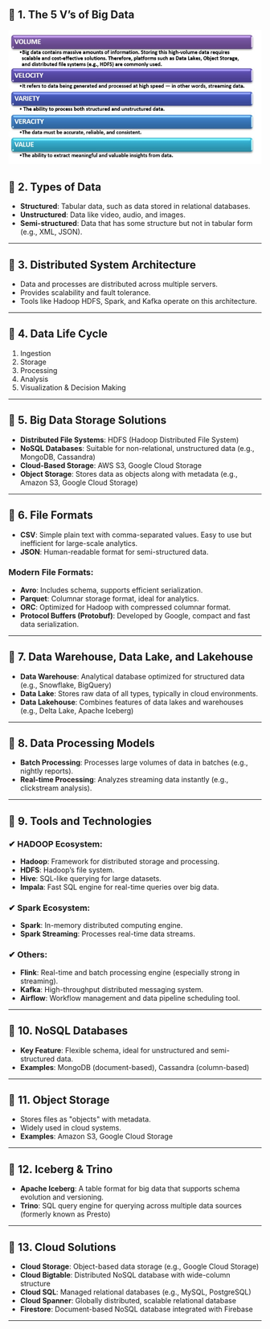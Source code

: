 ## 🔹 1. The 5 V’s of Big Data

![5Vs of Big Data](./5Vs.jpg)

## 🔹 2. Types of Data

- **Structured**: Tabular data, such as data stored in relational databases.
- **Unstructured**: Data like video, audio, and images.
- **Semi-structured**: Data that has some structure but not in tabular form (e.g., XML, JSON).

---

## 🔹 3. Distributed System Architecture

- Data and processes are distributed across multiple servers.
- Provides scalability and fault tolerance.
- Tools like Hadoop HDFS, Spark, and Kafka operate on this architecture.

---

## 🔹 4. Data Life Cycle

1. Ingestion  
2. Storage  
3. Processing  
4. Analysis  
5. Visualization & Decision Making

---

## 🔹 5. Big Data Storage Solutions

- **Distributed File Systems**: HDFS (Hadoop Distributed File System)
- **NoSQL Databases**: Suitable for non-relational, unstructured data (e.g., MongoDB, Cassandra)
- **Cloud-Based Storage**: AWS S3, Google Cloud Storage
- **Object Storage**: Stores data as objects along with metadata (e.g., Amazon S3, Google Cloud Storage)

---

## 🔹 6. File Formats

- **CSV**: Simple plain text with comma-separated values. Easy to use but inefficient for large-scale analytics.
- **JSON**: Human-readable format for semi-structured data.

### Modern File Formats:
- **Avro**: Includes schema, supports efficient serialization.
- **Parquet**: Columnar storage format, ideal for analytics.
- **ORC**: Optimized for Hadoop with compressed columnar format.
- **Protocol Buffers (Protobuf)**: Developed by Google, compact and fast data serialization.

---

## 🔹 7. Data Warehouse, Data Lake, and Lakehouse

- **Data Warehouse**: Analytical database optimized for structured data (e.g., Snowflake, BigQuery)
- **Data Lake**: Stores raw data of all types, typically in cloud environments.
- **Data Lakehouse**: Combines features of data lakes and warehouses (e.g., Delta Lake, Apache Iceberg)

---

## 🔹 8. Data Processing Models

- **Batch Processing**: Processes large volumes of data in batches (e.g., nightly reports).
- **Real-time Processing**: Analyzes streaming data instantly (e.g., clickstream analysis).

---

## 🔹 9. Tools and Technologies

### ✔ HADOOP Ecosystem:
- **Hadoop**: Framework for distributed storage and processing.
- **HDFS**: Hadoop’s file system.
- **Hive**: SQL-like querying for large datasets.
- **Impala**: Fast SQL engine for real-time queries over big data.

### ✔ Spark Ecosystem:
- **Spark**: In-memory distributed computing engine.
- **Spark Streaming**: Processes real-time data streams.

### ✔ Others:
- **Flink**: Real-time and batch processing engine (especially strong in streaming).
- **Kafka**: High-throughput distributed messaging system.
- **Airflow**: Workflow management and data pipeline scheduling tool.

---

## 🔹 10. NoSQL Databases

- **Key Feature**: Flexible schema, ideal for unstructured and semi-structured data.
- **Examples**: MongoDB (document-based), Cassandra (column-based)

---

## 🔹 11. Object Storage

- Stores files as "objects" with metadata.
- Widely used in cloud systems.
- **Examples**: Amazon S3, Google Cloud Storage

---

## 🔹 12. Iceberg & Trino

- **Apache Iceberg**: A table format for big data that supports schema evolution and versioning.
- **Trino**: SQL query engine for querying across multiple data sources (formerly known as Presto)

---

## 🔹 13. Cloud Solutions

- **Cloud Storage**: Object-based data storage (e.g., Google Cloud Storage)
- **Cloud Bigtable**: Distributed NoSQL database with wide-column structure
- **Cloud SQL**: Managed relational databases (e.g., MySQL, PostgreSQL)
- **Cloud Spanner**: Globally distributed, scalable relational database
- **Firestore**: Document-based NoSQL database integrated with Firebase

---

